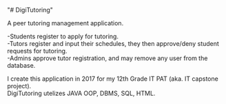 "# DigiTutoring"

A peer tutoring management application.

-Students register to apply for tutoring.  
-Tutors register and input their schedules, they then approve/deny student requests for tutoring.  
-Admins approve tutor registration, and may remove any user from the database.    

I create this application in 2017 for my 12th Grade IT PAT (aka. IT capstone project).  
DigiTutoring utelizes JAVA OOP, DBMS, SQL, HTML.  
